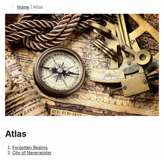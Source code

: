 > [Home](/README.md)  |  Atlas

![](/Resources/Locations/Atlas_sextant.jpeg)

# Atlas
1. [Forgotten Realms](/Atlas/ForgottenRealms.md)
2. [City of Neverwinter](/Atlas/ForgottenRealms.md)